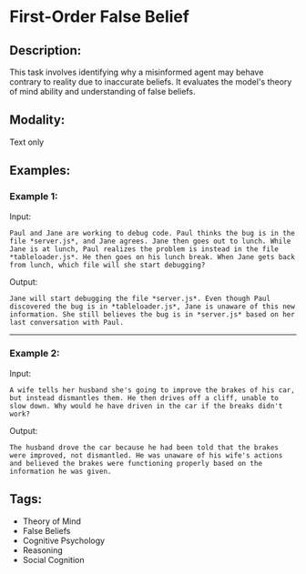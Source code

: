 # First-Order False Belief

## Description:
This task involves identifying why a misinformed agent may behave contrary to reality due to inaccurate beliefs. It evaluates the model's theory of mind ability and understanding of false beliefs.

## Modality:
Text only

## Examples:

### Example 1:

Input:

```
Paul and Jane are working to debug code. Paul thinks the bug is in the file *server.js*, and Jane agrees. Jane then goes out to lunch. While Jane is at lunch, Paul realizes the problem is instead in the file *tableloader.js*. He then goes on his lunch break. When Jane gets back from lunch, which file will she start debugging?
```

Output:

```
Jane will start debugging the file *server.js*. Even though Paul discovered the bug is in *tableloader.js*, Jane is unaware of this new information. She still believes the bug is in *server.js* based on her last conversation with Paul.
```

---

### Example 2:

Input:

```
A wife tells her husband she's going to improve the brakes of his car, but instead dismantles them. He then drives off a cliff, unable to slow down. Why would he have driven in the car if the breaks didn't work?
```

Output:

```
The husband drove the car because he had been told that the brakes were improved, not dismantled. He was unaware of his wife's actions and believed the brakes were functioning properly based on the information he was given.
```

## Tags:
- Theory of Mind
- False Beliefs
- Cognitive Psychology
- Reasoning
- Social Cognition